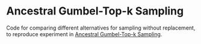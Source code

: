 # Ancestral Gumbel-Top-k Sampling
Code for comparing different alternatives for sampling without replacement, to reproduce experiment in [Ancestral Gumbel-Top-k Sampling](http://jmlr.org/papers/v21/19-985.html).
